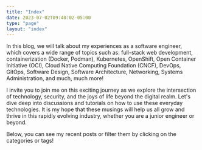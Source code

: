 ```yaml
---
title: "Index"
date: 2023-07-02T09:40:02-05:00
type: "page"
layout: "index"
---
```


In this blog, we will talk about my experiences as a software
engineer, which covers a wide range of topics such as: full-stack
web development, containerization (Docker, Podman),
Kubernetes, OpenShift, Open Container Initiative (OCI), Cloud Native Computing
Foundation (CNCF), DevOps, GitOps, Software Design, Software Architecture,
Networking, Systems Administration, and much, much more!

I invite you to join me on this exciting journey as we explore the
intersection of technology, security, and the joys of life beyond
the digital realm. Let's dive deep into discussions and tutorials
on how to use these everyday technologies. It is my hope that these
musings will help us all grow and thrive in this rapidly
evolving industry, whether you are a junior engineer or beyond.

Below, you can see my recent posts or filter them by clicking on the categories
or tags!
